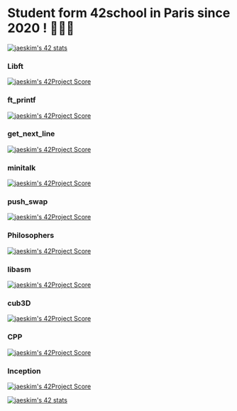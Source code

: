 # Student form 42school in Paris since 2020 ! 🏄🏻‍♀️

[![jaeskim's 42 stats](https://badge42.herokuapp.com/api/stats/jurichar?privacyName=true&privacyEmail=true)](https://github.com/jurichar)

### Libft

[![jaeskim's 42Project Score](https://badge42.herokuapp.com/api/project/jurichar/Libft)](https://github.com/JaeSeoKim/badge42)

### ft_printf

[![jaeskim's 42Project Score](https://badge42.herokuapp.com/api/project/jurichar/ft_printf)](https://github.com/JaeSeoKim/badge42)

### get_next_line

[![jaeskim's 42Project Score](https://badge42.herokuapp.com/api/project/jurichar/get_next_line)](https://github.com/JaeSeoKim/badge42)

### minitalk

[![jaeskim's 42Project Score](https://badge42.herokuapp.com/api/project/jurichar/minitalk)](https://github.com/JaeSeoKim/badge42)

### push_swap

[![jaeskim's 42Project Score](https://badge42.herokuapp.com/api/project/jurichar/push_swap)](https://github.com/JaeSeoKim/badge42)

### Philosophers 

[![jaeskim's 42Project Score](https://badge42.herokuapp.com/api/project/jurichar/Philosophers)](https://github.com/JaeSeoKim/badge42)

### libasm 

[![jaeskim's 42Project Score](https://badge42.herokuapp.com/api/project/jurichar/libasm)](https://github.com/JaeSeoKim/badge42)

### cub3D 

[![jaeskim's 42Project Score](https://badge42.herokuapp.com/api/project/jurichar/cub3d)](https://github.com/JaeSeoKim/badge42)

### CPP 

[![jaeskim's 42Project Score](https://badge42.herokuapp.com/api/project/jurichar/transandance)](https://github.com/JaeSeoKim/badge42)

### Inception 

[![jaeskim's 42Project Score](https://badge42.herokuapp.com/api/project/jurichar/Inception)](https://github.com/JaeSeoKim/badge42)

[![jaeskim's 42 stats](https://badge42.herokuapp.com/api/stats/jurichar?privacyName=true&privacyEmail=true&cursus=C%20Piscine)](https://github.com/JaeSeoKim/badge42)
